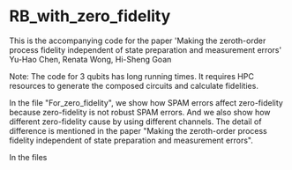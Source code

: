 # RB_with_zero_fidelity
This is the accompanying code for the paper
'Making the zeroth-order process fidelity independent of state preparation and measurement errors'
Yu-Hao Chen, Renata Wong, Hi-Sheng Goan

Note: The code for 3 qubits has long running times. It requires HPC resources to generate the composed
circuits and calculate fidelities. 




In the file "For_zero_fidelity", we show how SPAM errors affect zero-fidelity because zero-fidelity is not robust SPAM errors. And we also show how different zero-fidelity cause by using different channels. The detail of difference is mentioned in the paper "Making the zeroth-order process fidelity independent of state preparation and measurement errors".

In the files
